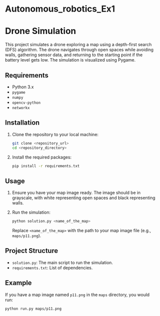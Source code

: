 # Autonomous_robotics_Ex1

# Drone Simulation

This project simulates a drone exploring a map using a depth-first search (DFS) algorithm. The drone navigates through open spaces while avoiding walls, gathering sensor data, and returning to the starting point if the battery level gets low. The simulation is visualized using Pygame.

## Requirements

- Python 3.x
- `pygame`
- `numpy`
- `opencv-python`
- `networkx`

## Installation

1. Clone the repository to your local machine:

    ```sh
    git clone <repository_url>
    cd <repository_directory>
    ```

2. Install the required packages:

    ```sh
    pip install -r requirements.txt
    ```

## Usage

1. Ensure you have your map image ready. The image should be in grayscale, with white representing open spaces and black representing walls.

2. Run the simulation:

    ```sh
    python solution.py <name_of_the_map>
    ```

    Replace `<name_of_the_map>` with the path to your map image file (e.g., `maps/p11.png`).

## Project Structure

- `solution.py`: The main script to run the simulation.
- `requirements.txt`: List of dependencies.

## Example

If you have a map image named `p11.png` in the `maps` directory, you would run:

```sh
python run.py maps/p11.png
